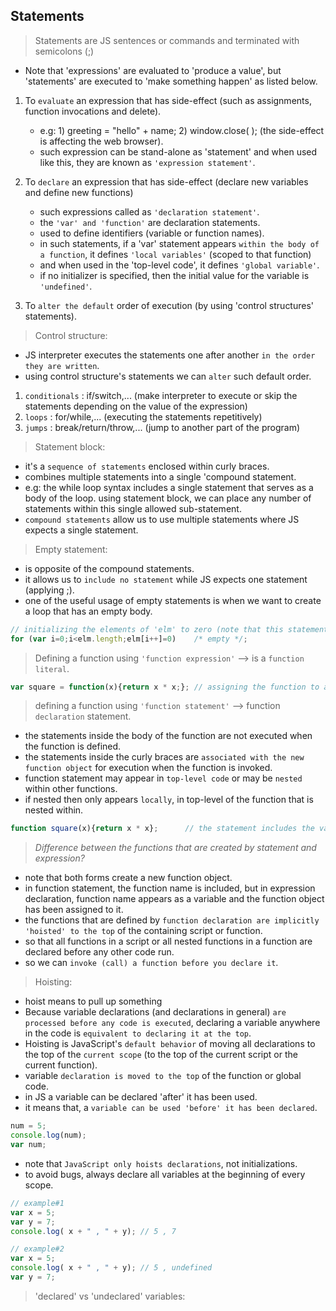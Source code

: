 ## Statements

> Statements are JS sentences or commands and terminated with semicolons (;)

* Note that 'expressions' are evaluated to 'produce a value', but 'statements' are executed to 'make something happen' as listed below.

1. To `evaluate` an expression that has side-effect (such as assignments, function invocations and delete).
   * e.g: 1) greeting = "hello" + name;  2) window.close( ); (the side-effect is affecting the web browser).
   * such expression can be stand-alone as 'statement' and when used like this, they are known as `'expression statement'`.

2. To `declare` an expression that has side-effect (declare new variables and define new functions)
   * such expressions called as `'declaration statement'`.
   * the `'var' and 'function'` are declaration statements.
   * used to define identifiers (variable or function names).
   * in such statements, if a 'var' statement appears `within the body of a function`, it defines `'local variables'` (scoped to that function)
   * and when used in the 'top-level code', it defines `'global variable'`.
   * if no initializer is specified, then the initial value for the variable is `'undefined'`.

3. To `alter the default` order of execution (by using 'control structures' statements).

> Control structure:

* JS interpreter executes the statements one after another `in the order they are written`.
* using control structure's statements we can `alter` such default order.

1. `conditionals` : if/switch,... (make interpreter to execute or skip the statements depending on the value of the expression)
2. `loops` : for/while,... (executing the statements repetitively)
3. `jumps` : break/return/throw,... (jump to another part of the program)

> Statement block:

* it's a `sequence of statements` enclosed within curly braces.
* combines multiple statements into a single 'compound statement.
* e.g: the while loop syntax includes a single statement that serves as a body of the loop. using statement block, we can place any number of statements within this single allowed sub-statement.
* `compound statements` allow us to use multiple statements where JS expects a single statement.

> Empty statement:

* is opposite of the compound statements.
* it allows us to `include no statement` while JS expects one statement (applying ;).
* one of the useful usage of empty statements is when we want to create a loop that has an empty body.

```js
// initializing the elements of 'elm' to zero (note that this statement has no {})
for (var i=0;i<elm.length;elm[i++]=0)    /* empty */;
```

> Defining a function using `'function expression'` --> is a `function literal`.

```js
var square = function(x){return x * x;}; // assigning the function to a variable.
```

> defining a function using `'function statement'` --> function `declaration` statement.

* the statements inside the body of the function are not executed when the function is defined.
* the statements inside the curly braces are `associated with the new function object` for execution when the function is invoked.
* function statement may appear in `top-level code` or may be `nested` within other functions.
* if nested then only appears `locally`, in top-level of the function that is nested within.

```js
function square(x){return x * x};      // the statement includes the variable name (as an identifier).
```

> _Difference between the functions that are created by statement and expression?_

* note that both forms create a new function object.
* in function statement, the function name is included, but in expression declaration, function name appears as a variable and the function object has been assigned to it.
* the functions that are defined by `function declaration are implicitly 'hoisted' to the top` of the containing script or function.
* so that all functions in a script or all nested functions in a function are declared before any other code run.
* so we can `invoke (call) a function before you declare it`.

> Hoisting:

* hoist means to pull up something
* Because variable declarations (and declarations in general) `are processed before any code is executed`, declaring a variable anywhere in the code is `equivalent to declaring it at the top`.
* Hoisting is JavaScript's `default behavior` of moving all declarations to the top of the `current scope` (to the top of the current script or the current function).
* variable `declaration is moved to the top` of the function or global code.
* in JS a variable can be declared 'after' it has been used.
* it means that, a `variable can be used 'before' it has been declared`.

```js
num = 5;
console.log(num);
var num;
```

* note that `JavaScript only hoists declarations`, not initializations.
* to avoid bugs, always declare all variables at the beginning of every scope.

```js
// example#1
var x = 5;
var y = 7;
console.log( x + " , " + y); // 5 , 7
```

```js
// example#2
var x = 5;
console.log( x + " , " + y); // 5 , undefined
var y = 7;
```

> 'declared' vs 'undeclared' variables:
